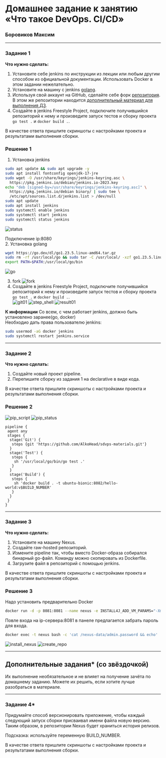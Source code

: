 # Домашнее задание к занятию «Что такое DevOps. СI/СD»

### Боровиков Максим

---

### Задание 1

**Что нужно сделать:**

1. Установите себе jenkins по инструкции из лекции или любым другим способом из официальной документации. Использовать Docker в этом задании нежелательно.
2. Установите на машину с jenkins [golang](https://golang.org/doc/install).
3. Используя свой аккаунт на GitHub, сделайте себе форк [репозитория](https://github.com/netology-code/sdvps-materials.git). В этом же репозитории находится [дополнительный материал для выполнения ДЗ](https://github.com/netology-code/sdvps-materials/blob/main/CICD/8.2-hw.md).
4. Создайте в jenkins Freestyle Project, подключите получившийся репозиторий к нему и произведите запуск тестов и сборку проекта ```go test .``` и  ```docker build .```.

В качестве ответа пришлите скриншоты с настройками проекта и результатами выполнения сборки.

### Решение 1
1. Установка jenkins

```bash
sudo apt update && sudo apt upgrade -y
sudo apt install fontconfig openjdk-17-jre
sudo wget -O /usr/share/keyrings/jenkins-keyring.asc \
  https://pkg.jenkins.io/debian/jenkins.io-2023.key
echo "deb [signed-by=/usr/share/keyrings/jenkins-keyring.asc]" \
  https://pkg.jenkins.io/debian binary/ | sudo tee \
  /etc/apt/sources.list.d/jenkins.list > /dev/null
sudo apt update
sudo apt install jenkins
sudo systemctl enable jenkins
sudo systemctl start jenkins
sudo systemctl status jenkins
```
![status](img/status.JPG)

Подключение ip:8080  
2. Установка golang  
```bash
wget https://go.dev/dl/go1.23.5.linux-amd64.tar.gz
sudo rm -rf /usr/local/go && sudo tar -C /usr/local/ -xzf go1.23.5.linux-amd64.tar.gz
export PATH=$PATH:/usr/local/go/bin
```
![go](img/go_version.JPG)

3. fork
![fork](img/fork.JPG)
4. Создайте в jenkins Freestyle Project, подключите получившийся репозиторий к нему и произведите запуск тестов и сборку проекта ```go test .``` и  ```docker build .```.  
![git01](img/git01.JPG)
![step_shell](img/step_shell.JPG)
![result01](img/result01.JPG)

**К информации**
Со всем, с чем работает jenkins, должно быть установлено заранее(go, docker)  
Необходио дать права пользователю jenkins:
```bash
sudo usermod -aG docker jenkins
sudo systemctl restart jenkins.service
```
---

### Задание 2

**Что нужно сделать:**

1. Создайте новый проект pipeline.
2. Перепишите сборку из задания 1 на declarative в виде кода.

В качестве ответа пришлите скриншоты с настройками проекта и результатами выполнения сборки.

### Решение 2
![pip_script](img/pip_declarative.JPG)
![pip_status](img/pip_status.JPG)
```
pipeline {
 agent any
 stages {
  stage('Git') {
   steps {git 'https://github.com/AlkoHead/sdvps-materials.git'}
  }
  stage('Test') {
   steps {
    sh '/usr/local/go/bin/go test .'
   }
  }
  stage('Build') {
   steps {
    sh 'docker build . -t ubuntu-bionic:8082/hello-world:v$BUILD_NUMBER'
   }
  }
 }
}
```
---

### Задание 3

**Что нужно сделать:**

1. Установите на машину Nexus.
2. Создайте raw-hosted репозиторий.
3. Измените pipeline так, чтобы вместо Docker-образа собирался бинарный go-файл. Команду можно скопировать из Dockerfile.
4. Загрузите файл в репозиторий с помощью jenkins.

В качестве ответа пришлите скриншоты с настройками проекта и результатами выполнения сборки.

### Решение 3

Надо установить предварительно Docker

```bash
docker run -d -p 8081:8081 --name nexus -e INSTALL4J_ADD_VM_PARAMS="-Xms2703m -Xmx2703m -XX:MaxDirectMemorySize=2703m" sonatype/nexus3
```

Повле входа на ip-сервера:8081 в панеле предлагается забрать пароль для входа.

```bash
docker exec -t nexus bash -c 'cat /nexus-data/admin.password && echo'
```

![install_nexus](img/install_nexus.JPG)
![create_repo](img/create_repository.JPG)



---
## Дополнительные задания* (со звёздочкой)

Их выполнение необязательное и не влияет на получение зачёта по домашнему заданию. Можете их решить, если хотите лучше разобраться в материале.

---

### Задание 4*

Придумайте способ версионировать приложение, чтобы каждый следующий запуск сборки присваивал имени файла новую версию. Таким образом, в репозитории Nexus будет храниться история релизов.

Подсказка: используйте переменную BUILD_NUMBER.

В качестве ответа пришлите скриншоты с настройками проекта и результатами выполнения сборки.
